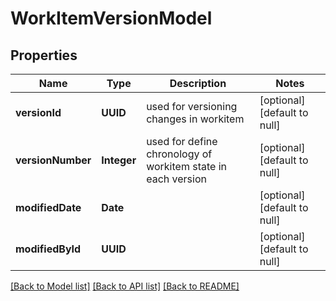 # WorkItemVersionModel
## Properties

| Name | Type | Description | Notes |
|------------ | ------------- | ------------- | -------------|
| **versionId** | **UUID** | used for versioning changes in workitem | [optional] [default to null] |
| **versionNumber** | **Integer** | used for define chronology of workitem state in each version | [optional] [default to null] |
| **modifiedDate** | **Date** |  | [optional] [default to null] |
| **modifiedById** | **UUID** |  | [optional] [default to null] |

[[Back to Model list]](../README.md#documentation-for-models) [[Back to API list]](../README.md#documentation-for-api-endpoints) [[Back to README]](../README.md)

